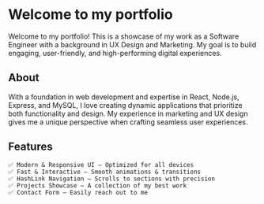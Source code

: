 # Welcome to my portfolio

Welcome to my portfolio! This is a showcase of my work as a Software Engineer with a background in UX Design and Marketing. My goal is to build engaging, user-friendly, and high-performing digital experiences.

## About

With a foundation in web development and expertise in React, Node.js, Express, and MySQL, I love creating dynamic applications that prioritize both functionality and design. My experience in marketing and UX design gives me a unique perspective when crafting seamless user experiences.

## Features

```
✅ Modern & Responsive UI – Optimized for all devices
✅ Fast & Interactive – Smooth animations & transitions
✅ HashLink Navigation – Scrolls to sections with precision
✅ Projects Showcase – A collection of my best work
✅ Contact Form – Easily reach out to me
```



